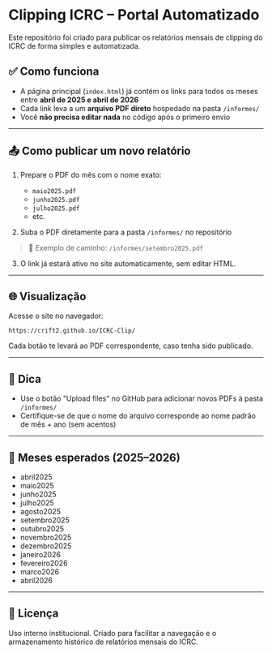 
# Clipping ICRC – Portal Automatizado

Este repositório foi criado para publicar os relatórios mensais de clipping do ICRC de forma simples e automatizada.

## ✅ Como funciona

- A página principal (`index.html`) já contém os links para todos os meses entre **abril de 2025 e abril de 2026**
- Cada link leva a um **arquivo PDF direto** hospedado na pasta `/informes/`
- Você **não precisa editar nada** no código após o primeiro envio

---

## 📤 Como publicar um novo relatório

1. Prepare o PDF do mês com o nome exato:
   - `maio2025.pdf`
   - `junho2025.pdf`
   - `julho2025.pdf`
   - etc.

2. Suba o PDF diretamente para a pasta `/informes/` no repositório

> 📁 Exemplo de caminho:
> `/informes/setembro2025.pdf`

3. O link já estará ativo no site automaticamente, sem editar HTML.

---

## 🌐 Visualização

Acesse o site no navegador:
```
https://crift2.github.io/ICRC-Clip/
```

Cada botão te levará ao PDF correspondente, caso tenha sido publicado.

---

## 🧭 Dica

- Use o botão "Upload files" no GitHub para adicionar novos PDFs à pasta `/informes/`
- Certifique-se de que o nome do arquivo corresponde ao nome padrão de mês + ano (sem acentos)

---

## 📅 Meses esperados (2025–2026)

- abril2025
- maio2025
- junho2025
- julho2025
- agosto2025
- setembro2025
- outubro2025
- novembro2025
- dezembro2025
- janeiro2026
- fevereiro2026
- marco2026
- abril2026

---

## 📎 Licença

Uso interno institucional. Criado para facilitar a navegação e o armazenamento histórico de relatórios mensais do ICRC.
